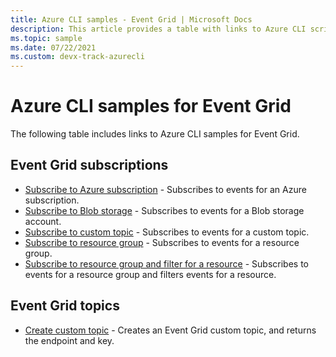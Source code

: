 ```yaml
---
title: Azure CLI samples - Event Grid | Microsoft Docs
description: This article provides a table with links to Azure CLI script samples for Event Grid.
ms.topic: sample
ms.date: 07/22/2021 
ms.custom: devx-track-azurecli
---
```


# Azure CLI samples for Event Grid

The following table includes links to Azure CLI samples for Event Grid.

## Event Grid subscriptions

- [Subscribe to Azure subscription](scripts/event-grid-cli-azure-subscription.md) - Subscribes to events for an Azure subscription. 
- [Subscribe to Blob storage](scripts/event-grid-cli-blob.md) -  Subscribes to events for a Blob storage account. 
- [Subscribe to custom topic](scripts/event-grid-cli-subscribe-custom-topic.md) -  Subscribes to events for a custom topic. 
- [Subscribe to resource group](scripts/event-grid-cli-resource-group.md) - Subscribes to events for a resource group. 
- [Subscribe to resource group and filter for a resource](scripts/event-grid-cli-resource-group-filter.md) - Subscribes to events for a resource group and filters events for a resource. 

## Event Grid topics

- [Create custom topic](scripts/event-grid-cli-create-custom-topic.md) - Creates an Event Grid custom topic, and returns the endpoint and key. 
